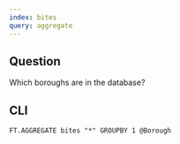 ```yaml
---
index: bites
query: aggregate
---
```


## Question

Which boroughs are in the database?

## CLI

```
FT.AGGREGATE bites "*" GROUPBY 1 @Borough
```